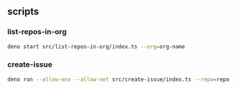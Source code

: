 ## scripts

### list-repos-in-org

```bash
deno start src/list-repos-in-org/index.ts --org=org-name
```

### create-issue

```bash
deno run --allow-env --allow-net src/create-issue/index.ts --repo=repo-name
```